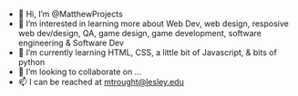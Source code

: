 - 👋 Hi, I’m @MatthewProjects
- 👀 I’m interested in learning more about Web Dev, web design, resposive web dev/design, QA, game design, game development, software engineering & Software Dev
- 🌱 I’m currently learning HTML, CSS, a little bit of Javascript, & bits of python
- 💞️ I’m looking to collaborate on ...
- 📫 I can be reached at mtrought@lesley.edu

<!---
MatthewProjects/MatthewProjects is a ✨ special ✨ repository because its `README.md` (this file) appears on your GitHub profile.
You can click the Preview link to take a look at your changes.
--->

